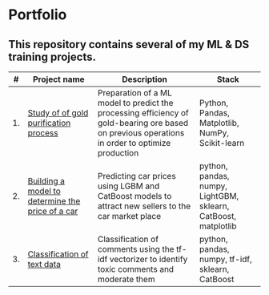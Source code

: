 # Portfolio
## This repository contains several of my ML & DS training projects.

| #    | Project name                | Description                                                     | Stack|
| ---- | ------------------------------------------------------------ | ------------------------------------------------------------ | ------------------------------------------------------------ |
| 1.   | [Study of of gold purification process](https://github.com/4Sin/Portfolio/tree/main/) | Preparation of a ML model to predict the processing efficiency of gold-bearing ore based on previous operations in order to optimize production | Python, Pandas, Matplotlib, NumPy, Scikit-learn |
| 2.   | [Building a model to determine the price of a car](https://github.com/4Sin/Portfolio/tree/main/Taxi%20Service) | Predicting car prices using LGBM and CatBoost models to attract new sellers to the car market place | python, pandas, numpy, LightGBM, sklearn, CatBoost, matplotlib |
| 3.   | [Classification of text data](https://github.com/4Sin/Portfolio/tree/main/Analyzing%20Texts) | Classification of comments using the tf-idf vectorizer to identify toxic comments and moderate them | python, pandas, numpy, tf-idf, sklearn, CatBoost |

